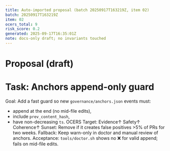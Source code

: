 ```yaml
---
title: Auto-imported proposal (batch 20250917T163219Z, item 02)
batch: 20250917T163219Z
item: 02
ocers_total: 9
risk_score: 0.2
generated: 2025-09-17T16:35:01Z
note: docs-only draft; no invariants touched
---
```


# Proposal (draft)
# Task: Anchors append-only guard
Goal: Add a fast guard so new `governance/anchors.json` events must:
- append at the end (no mid-file edits),
- include `prev_content_hash`,
- have non-decreasing `ts`.
OCERS Target: Evidence↑ Safety↑ Coherence↑
Sunset: Remove if it creates false positives >5% of PRs for two weeks.
Fallback: Keep warn-only in doctor and manual review of anchors.
Acceptance: `tools/doctor.sh` shows no ❌ for valid append; fails on mid-file edits.
